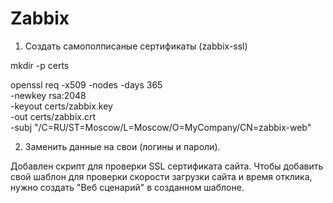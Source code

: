 # Zabbix

1. Создать самополписаные сертификаты (zabbix-ssl)

mkdir -p certs

openssl req -x509 -nodes -days 365 \
  -newkey rsa:2048 \
  -keyout certs/zabbix.key \
  -out certs/zabbix.crt \
  -subj "/C=RU/ST=Moscow/L=Moscow/O=MyCompany/CN=zabbix-web"

2. Заменить данные на свои (логины и пароли).

Добавлен скрипт для проверки SSL сертификата сайта.
Чтобы добавить свой шаблон для проверки скорости загрузки сайта и время отклика, нужно создать "Веб сценарий" в созданном шаблоне.
